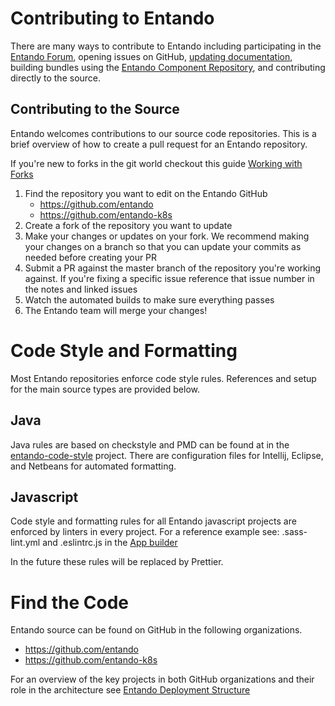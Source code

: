 
# Contributing to Entando

There are many ways to contribute to Entando including participating in the [Entando Forum](https://forum.entando.org), opening issues on GitHub, [updating documentation](https://github.com/entando/entando-docs/tree/master/vuepress), building bundles using the [Entando Component Repository](../../tutorials/ecr/ecr-overview.md), and contributing directly to the source.

## Contributing to the Source

Entando welcomes contributions to our source code repositories. This is a brief overview of how to create a pull request for an Entando repository.

If you're new to forks in the git world checkout this guide [Working with Forks](https://docs.github.com/en/github/collaborating-with-issues-and-pull-requests/working-with-forks)

1. Find the repository you want to edit on the Entando GitHub
    *  https://github.com/entando
    *  https://github.com/entando-k8s
2. Create a fork of the repository you want to update
3. Make your changes or updates on your fork. We recommend making your changes on a branch so that you can update your commits as needed before creating your PR
4. Submit a PR against the master branch of the repository you're working against. If you're fixing a specific issue reference that issue number in the notes and linked issues
5. Watch the automated builds to make sure everything passes
6. The Entando team will merge your changes!


# Code Style and Formatting
Most Entando repositories enforce code style rules. References and setup for the main
source types are provided below.

## Java
Java rules are based on checkstyle and PMD can be found at in the [entando-code-style](
https://github.com/entando/entando-code-style) project. There are configuration files for Intellij, Eclipse, and Netbeans for automated formatting.

## Javascript

Code style and formatting rules for all Entando javascript projects are enforced by linters in every project. For a reference example see: .sass-lint.yml and .eslintrc.js in the [App builder](https://github.com/entando/app-builder)

In the future these rules will be replaced by Prettier.

# Find the Code

Entando source can be found on GitHub in the following organizations.
* <https://github.com/entando>
* <https://github.com/entando-k8s>

For an overview of the key projects in both GitHub organizations and their role in the architecture see [Entando Deployment Structure](../reference/deployment-structure.md)
